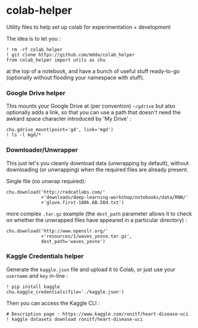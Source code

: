 # colab-helper
Utility files to help set up colab for experimentation + development

The idea is to let you :

```
! rm -rf colab_helper
! git clone https://github.com/mdda/colab_helper
from colab_helper import utils as chu
```

at the top of a notebook, and have a bunch of useful stuff ready-to-go 
(optionally without flooding your namespace with stuff).


### Google Drive helper

This mounts your Google Drive at (per convention) `~/gdrive` but also optionally
adds a link, so that you can use a path that doesn't need the awkard space character
introduced by 'My Drive' :

```
chu.gdrive_mount(point='gd', link='mgd')
! ls -l mgd/*
```

### Downloader/Unwrapper

This just let's you cleanly download data (unwrapping by default), without downloading
(or unwrapping) when the required files are already present.

Single file (no unwrap required): 
```
chu.download('http://redcatlabs.com/'
             +'downloads/deep-learning-workshop/notebooks/data/RNN/'
             +'glove.first-100k.6B.50d.txt')
```

more complex `.tar.gz` example (the `dest_path` parameter allows it to check on whether the 
unwrapped files have appeared in a particular directory) :
```
chu.download('http://www.openslr.org/'
             +'resources/1/waves_yesno.tar.gz', 
             dest_path='waves_yesno')
```

### Kaggle Credentials helper

Generate the `kaggle.json` file and upload it to Colab, 
or just use your `username` and `key` in-line :

```
! pip install kaggle
chu.kaggle_credentials(file='./kaggle.json')
```

Then you can access the Kaggle CLI :

```
# Description page : https://www.kaggle.com/ronitf/heart-disease-uci
! kaggle datasets download ronitf/heart-disease-uci
```
